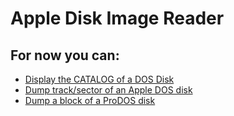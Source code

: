 # Apple Disk Image Reader


## For now you can:
* [Display the CATALOG of a DOS Disk](https://github.com/flaith-nycd/adir/blob/master/README_CATALOG.md)
* [Dump track/sector of an Apple DOS disk](https://github.com/flaith-nycd/adir/blob/master/README_DOS.md)
* [Dump a block of a ProDOS disk](https://github.com/flaith-nycd/adir/blob/master/README_ProDOS.md)
